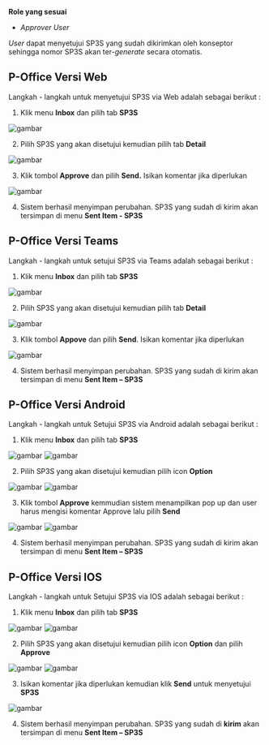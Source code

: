 **Role yang sesuai**

- *Approver User*

*User* dapat menyetujui SP3S yang sudah dikirimkan oleh konseptor sehingga nomor SP3S akan ter-*generate* secara otomatis. 

## **P-Office Versi Web**

Langkah - langkah untuk menyetujui SP3S via Web adalah sebagai berikut :

1. Klik menu **Inbox** dan pilih tab **SP3S**

![gambar](SP3S/SP3S_Web/SP30.png)

2. Pilih SP3S yang akan disetujui kemudian pilih tab **Detail**

![gambar](SP3S/SP3S_Web/SP31.png)

3. Klik tombol **Approve** dan pilih **Send.** Isikan komentar jika diperlukan

![gambar](SP3S/SP3S_Web/SP32.png)

4. Sistem berhasil menyimpan perubahan. SP3S yang sudah di kirim akan tersimpan di menu **Sent Item - SP3S**

## **P-Office Versi Teams**

Langkah - langkah untuk setujui SP3S via Teams adalah sebagai berikut :

1. Klik menu **Inbox** dan pilih tab **SP3S**

![gambar](SP3S/SP3S_Teams/SP3S31.png)

2. Pilih SP3S yang akan disetujui kemudian pilih tab **Detail**

![gambar](SP3S/SP3S_Teams/SP3S32.png)

3. Klik tombol **Appove** dan pilih **Send**. Isikan komentar jika diperlukan

![gambar](SP3S/SP3S_Teams/SP3S33.png)

4. Sistem berhasil menyimpan perubahan. SP3S yang sudah di kirim akan tersimpan di menu **Sent Item – SP3S**

## **P-Office Versi Android**

Langkah - langkah untuk Setujui SP3S via Android adalah sebagai berikut : 

1. Klik menu **Inbox** dan pilih tab **SP3S**
   
![gambar](SP3S/SP3S_Android/SetujuSP3S/A01.jpg) ![gambar](SP3S/SP3S_Android/SetujuSP3S/A02.jpg)
   
2. Pilih SP3S yang akan disetujui kemudian pilih icon **Option**

![gambar](SP3S/SP3S_Android/SetujuSP3S/A03.jpg) ![gambar](SP3S/SP3S_Android/SetujuSP3S/A04.jpg)

3. Klik tombol **Approve** kemmudian sistem menampilkan pop up dan user  harus mengisi komentar Approve lalu pilih **Send**

![gambar](SP3S/SP3S_Android/SetujuSP3S/A05.jpg) ![gambar](SP3S/SP3S_Android/SetujuSP3S/A06.jpg)

4. Sistem berhasil menyimpan perubahan. SP3S yang sudah di kirim akan tersimpan di menu **Sent Item – SP3S**

## **P-Office Versi IOS**

Langkah - langkah untuk Setujui SP3S via IOS adalah sebagai berikut : 

1.	Klik menu **Inbox** dan pilih tab **SP3S**

![gambar](SP3S/SP3S_IOS/SP3S-20.1.png) ![gambar](SP3S/SP3S_IOS/SP3S-20.2.png)

2.	Pilih SP3S yang akan disetujui kemudian pilih icon **Option** dan pilih **Approve**

![gambar](SP3S/SP3S_IOS/SP3S-21.1.png) ![gambar](SP3S/SP3S_IOS/SP3S-21.2.png)

3.	Isikan komentar jika diperlukan kemudian klik **Send** untuk menyetujui **SP3S**

![gambar](SP3S/SP3S_IOS/SP3S-22.png)

4.	Sistem berhasil menyimpan perubahan. SP3S yang sudah di **kirim** akan tersimpan di menu **Sent Item – SP3S**
